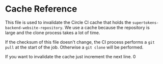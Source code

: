 # Cache Reference

This file is used to invalidate the Circle CI cache that holds the `supertokens-backend-website-repository`.
We use a cache because the repository is large and the clone process takes a lot of time.

If the checksum of this file doesn't change, the CI process performs a `git pull` at the start of the job.
Otherwise a `git clone` will be performed.

If you want to invalidate the cache just increment the next line.
0
